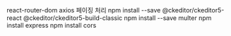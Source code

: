 react-router-dom
axios
페이징 처리
npm install --save @ckeditor/ckeditor5-react @ckeditor/ckeditor5-build-classic
npm install --save multer
npm install express
npm install cors